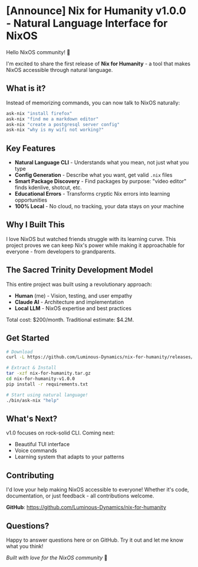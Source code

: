 # [Announce] Nix for Humanity v1.0.0 - Natural Language Interface for NixOS

Hello NixOS community! 👋

I'm excited to share the first release of **Nix for Humanity** - a tool that makes NixOS accessible through natural language.

## What is it?

Instead of memorizing commands, you can now talk to NixOS naturally:

```bash
ask-nix "install firefox"
ask-nix "find me a markdown editor"
ask-nix "create a postgresql server config"
ask-nix "why is my wifi not working?"
```

## Key Features

- **Natural Language CLI** - Understands what you mean, not just what you type
- **Config Generation** - Describe what you want, get valid `.nix` files
- **Smart Package Discovery** - Find packages by purpose: "video editor" finds kdenlive, shotcut, etc.
- **Educational Errors** - Transforms cryptic Nix errors into learning opportunities
- **100% Local** - No cloud, no tracking, your data stays on your machine

## Why I Built This

I love NixOS but watched friends struggle with its learning curve. This project proves we can keep Nix's power while making it approachable for everyone - from developers to grandparents.

## The Sacred Trinity Development Model

This entire project was built using a revolutionary approach:
- **Human** (me) - Vision, testing, and user empathy
- **Claude AI** - Architecture and implementation
- **Local LLM** - NixOS expertise and best practices

Total cost: $200/month. Traditional estimate: $4.2M.

## Get Started

```bash
# Download
curl -L https://github.com/Luminous-Dynamics/nix-for-humanity/releases/download/v1.0.0/nix-for-humanity-v1.0.0.tar.gz -o nix-for-humanity.tar.gz

# Extract & Install
tar -xzf nix-for-humanity.tar.gz
cd nix-for-humanity-v1.0.0
pip install -r requirements.txt

# Start using natural language!
./bin/ask-nix "help"
```

## What's Next?

v1.0 focuses on rock-solid CLI. Coming next:
- Beautiful TUI interface
- Voice commands
- Learning system that adapts to your patterns

## Contributing

I'd love your help making NixOS accessible to everyone! Whether it's code, documentation, or just feedback - all contributions welcome.

**GitHub**: https://github.com/Luminous-Dynamics/nix-for-humanity

## Questions?

Happy to answer questions here or on GitHub. Try it out and let me know what you think!

*Built with love for the NixOS community* 💙